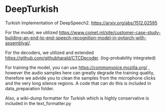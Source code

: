 # DeepTurkish
Turkish Implementation of DeepSpeech2. https://arxiv.org/abs/1512.02595

For the model, we utilized https://www.comet.ml/site/customer-case-study-building-an-end-to-end-speech-recognition-model-in-pytorch-with-assemblyai/.

For the decoders, we utilized and extended https://github.com/githubharald/CTCDecoder. (log-probability integrated)

For training the model, you can use https://commonvoice.mozilla.org/ , however the audio samples here can greatly degrade the training quality, therefore we advide you to clean the samples from the microphone clicks and the very long silence regions. A code that can do this is included in data_preparation folder.

Also, a wiki-dump formatter for Turkish which is highly conservative is included in the text_formatter.py
